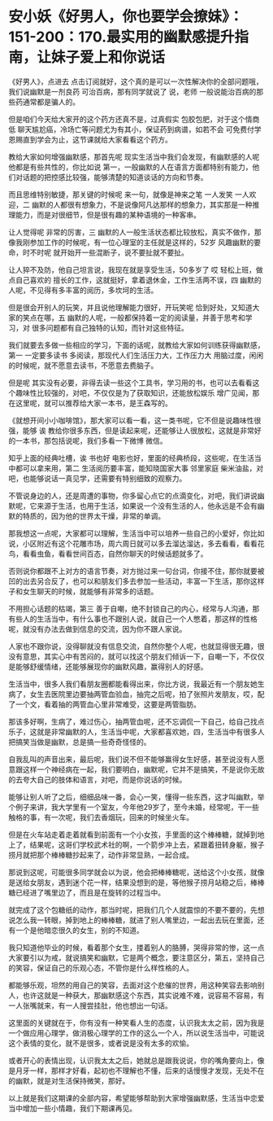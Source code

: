 # 安小妖《好男人，你也要学会撩妹》：151-200：170.最实用的幽默感提升指南，让妹子爱上和你说话

《好男人》，点进去 点击订阅就好，这个真的是可以一次性解决你的全部问题哦，我们说幽默是一剂良药 可治百病，那有同学就说了 说，老师 一般说能治百病的那些药通常都是骗人的。

但是咱们今天给大家开的这个药方还真不是，过真假实 包胶包肥，对于这个情商低 聊天尴尬癌，冷场亡等问题尤为有其小，保证药到病谱，如若不会 可免费付学恩赐直到学会为止，这节课就给大家看看这个药方。

教给大家如何增强幽默感，那首先呢 现实生活当中我们会发现，有幽默感的人呢 他都是有些共性的，你比如说 第一，一般幽默的人在语言方面都特别有能力，他们对话题的把控感比较强，能够清楚的知道谈话的方向和节奏。

而且思维特别敏捷，那关键的时候呢 来一句，就像是神来之笔 一人发笑 一人欢迎，二 幽默的人都很有想象力，不是说像阿凡达那样的想象力，其实那是一种推理能力，而是对很细节，但是很有趣的某种语境的一种客串。

让人觉得呢 非常的厉害，三 幽默的人一般生活状态都比较放松，真实不做作，那像我刚参加工作的时候呢，有一位心理室的主任就是这样的，52岁 风趣幽默的要命，时不时呢 就开始开一些混断子，说不要扯就不要扯。

让人猝不及防，他自己坦言说，我现在就是享受生活，50多岁了 哎 轻松上班，做点自己喜欢的 擅长的工作，这就挺好，拿着退休金，工作生活两不误，四 幽默的人呢，不见得有多丰富的阅历，多坎坷的生活。

但是很会开别人的玩笑，并且说他理解能力很好，开玩笑呢 恰到好处，又知道大家的笑点在哪，五 幽默的人呢，一般都保持着一定的阅读量，并善于思考和学习，对 很多问题都有自己独特的认知，而针对这些特征。

我们就要去多做一些相应的学习，下面的话呢，就教给大家如何训练获得幽默感，第一 一定要多读书 多阅读，那现代人们生活压力大，工作压力大 用脑过度，闲闲的时候呢，就不愿意去读书，不愿意去费脑子。

但是呢 其实没有必要，非得去读一些这个工具书，学习用的书，也可以去看看这个趣味性比较强的，对吧，不仅仅是为了获取知识，还能放松娱乐 增广见闻，那在这里呢，就可以推荐给大家一本书，是王森写的。

《就想开间小小咖啡馆》，那大家可以看一看，这一类书呢，它不但是说趣味性很强，能够 诶 教给你很多东西，但是读起来呢，还能够让人很放松，这就是非常好的一本书，那包括说呢，我们多看一下微博 微信。

知乎上面的经典吐槽，诶 书也好 电影也好，里面的经典桥段，这些呢，在生活当中都可以拿来用，第二 生活阅历要丰富，能知晓国家大事 邻里家庭 柴米油盐，对吧，也能够说话一真见学，还需要有特别细致的观察力。

不管说身边的人，还是周遭的事物，你多留心点它的点滴变化，对吧，我们讲说幽默呢，它来源于生活，也用于生活，如果说一个没有生活的人，他永远是不会有幽默的特质的，因为他的世界太干燥，非常的单调。

那我想这一点呢，大家都可以理解，生活当中可以培养一些自己的小爱好，你比如说，小区附近有这个花雕市场，周六周日就可以多去溜达溜达，多去看看，看看花鸟，看看虫鱼，看看世间百态，自然你聊天的时候话题就多了。

否则说你都跟不上对方的语言节奏，对方抛过来一句台词，你接不住，那你就要被凹的出去另合反了，也可以和朋友们多去参加一些活动，丰富一下生活，那你这样子和女生聊天的时候，就能够有非常多的话题。

不用担心话题的枯竭，第三 善于自嘲，绝不封锁自己的内心，经常与人沟通，那有些人的生活当中，有什么事也不跟别人说，就自己一个人憋着，那这样的性格呢，就没有办法去做到信息的交流，因为你不跟人家说。

人家也不跟你说，没得聊就没有信息交流，自然你整个人呢，也就显得很无趣，很没有意思，其实心中有苦闷的，就可以找这个朋友们倾诉一下，自嘲一下，不仅仅是能够舒缓情绪，还能够展现你的幽默风趣，赢得别人的好感。

生活当中，很多人我们看朋友圈都能看得出来，你比方说，我最近有一个朋友她生病了，女生去医院里边要抽两管血验血，抽完之后呢，拍了张照片发朋友，哎，配了一个文，看着抽的两管血心里非常难受，这要是两管脂肪。

那该多好啊，生病了，难过伤心，抽两管血呢，还不忘调侃一下自己，给自己找点乐子，这就是非常幽默的人，生活当中呢，大家都喜欢她，四，生活当中有很多人把搞笑当做是幽默，总是搞一些奇奇怪怪的。

自我乱叫的声音出来，最后呢，我们说不但不能够赢得女生好感，甚至说没有人愿意跟这样一个神经病在一起，我们要明白，幽默呢，它并不是搞笑，不是说你无故的去夸大自己的肢体和语言，对吧，而是你说话的时候。

能够让别人听了之后，细细品味一番，会心一笑，懂得一些东西，这才叫幽默，举个例子来讲，我大学里有一个室友，今年他29岁了，至今未婚，经常呢，干一些触格的事，有一次呢，我们去香烟玩，回来的时候坐火车。

但是在火车站走着走着就看到前面有一个小女孩，手里面的这个棒棒糖，就掉到地上了，结果呢，这哥们学校武术社的啊，一个箭步冲上去，紧跟着扭转身躯，猴子捞月就把那个棒棒糖抄起来了，动作非常显熟，一起合成。

那说到这呢，可能很多同学就会以为说，他会把棒棒糖呢，送给这个小女孩，就像是送给女朋友，遇到迷个花一样，结果没想到的是，等他猴子捞月站稳之后，棒棒糖已经进了嘴里边了，而且是在旋转的过程当中。

就完成了这个包糖纸的动作，那当时呢，把我们几个人就震惊的不要不要的，先想说怎么我一转眼，掉到地上的棒棒糖，就进了别人嘴里边，一起出去玩在里面，还有一个是他暗恋很久的女生，别的不知道。

我只知道他毕业的时候，看着那个女生，搂着别人的胳膊，哭得非常的惨，这一点大家要引以为戒，就说搞笑和幽默，它是两个概念，要注意区分，第五，坚持自己的笑容，保证自己的乐观心态，不管你是什么样性格的人。

都能够乐观，坦然的用自己的笑容，去面对这个悲催的世界，用这种笑容去影响别人，也许这就是一种获大，那幽默感这个东西，其实说难不难，说容易不容易，有一人张嘴就来，有一人搜尝挂肚，他也想出一句话。

这里面的关键就在于，你有没有一种笑看人生的态度，认识我太太之前，因为我是一个做应用心理学，做消极心理学的工作的这么一个人，所以说生活当中，可能说这个表情的变化，就不是很多，或者说是没有太多的欢愉。

或者开心的表情出现，认识我太太之后，她就总是跟我说说，你的嘴角要向上，像是月牙一样，那样才好看，起初也不理解也不懂，后来的话慢慢才发现，无处不在的幽默，就是对生活保持微笑，那好。

以上就是我们这期课的全部内容，希望能够帮助到大家增强幽默感，生活当中恋爱当中增加一些小情趣，我们下期课再见。
